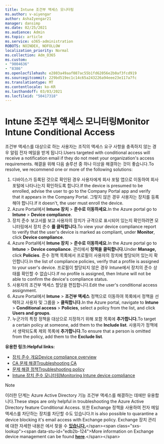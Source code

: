 ```yaml
---
title: Intune 조건부 액세스 모니터링
ms.author: v-aiyengar
author: AshaIyengar21
manager: dansimp
ms.date: 02/25/2021
ms.audience: Admin
ms.topic: article
ms.service: o365-administration
ROBOTS: NOINDEX, NOFOLLOW
localization_priority: Normal
ms.collection: Adm_O365
ms.custom:
- "9004636"
- "8386"
ms.openlocfilehash: e2803a49aaf087ac55b1fd62056e2b0af3fcd919
ms.sourcegitcommit: 229bd519ec1c14c65a243226a94eee23e117a7fc
ms.translationtype: MT
ms.contentlocale: ko-KR
ms.lasthandoff: 03/03/2021
ms.locfileid: "50417318"
---
```

# <a name="monitor-intune-conditional-access"></a><span data-ttu-id="edb2b-102">Intune 조건부 액세스 모니터링</span><span class="sxs-lookup"><span data-stu-id="edb2b-102">Monitor Intune Conditional Access</span></span>

<span data-ttu-id="edb2b-103">조건부 액세스를 대상으로 하는 사용자는 조직의 액세스 요구 사항을 충족하지 않는 경우 알림 전자 메일을 받게 됩니다.</span><span class="sxs-lookup"><span data-stu-id="edb2b-103">Users targeted with conditional access will receive a notification email if they do not meet your organization's access requirements.</span></span> <span data-ttu-id="edb2b-104">해결을 위해 다음 솔루션 중 하나 이상을 해결하는 것이 좋습니다.</span><span class="sxs-lookup"><span data-stu-id="edb2b-104">To resolve, we recommend one or more of the following solutions:</span></span>

1. <span data-ttu-id="edb2b-105">디바이스가 등록된 것으로 확인된 경우 사용자에게 회사 포털 앱으로 이동하여 회사 포털에 나타나는지 확인하도록 합니다.</span><span class="sxs-lookup"><span data-stu-id="edb2b-105">If the device is presumed to be enrolled, advise the user to go to the Company Portal app and verify that it appears in the Company Portal.</span></span> <span data-ttu-id="edb2b-106">그렇지 않은 경우 사용자는 장치를 등록해야 합니다.</span><span class="sxs-lookup"><span data-stu-id="edb2b-106">If it doesn't, the user must enroll the device.</span></span>
1. <span data-ttu-id="edb2b-107">Azure Portal에서 **Intune 장치**  >  **준수로 이동하세요.**</span><span class="sxs-lookup"><span data-stu-id="edb2b-107">In the Azure portal go to **Intune** > **Device compliance**.</span></span> 
1. <span data-ttu-id="edb2b-108">장치 준수 보고서를 보고 사용자의 장치가 규격으로 표시되어 있는지 확인하려면 모니터링에서 장치 준수 **를 클릭합니다.**</span><span class="sxs-lookup"><span data-stu-id="edb2b-108">To view your device compliance report to verify that the user's device is marked as compliant, under **Monitor**, click **Device compliance**.</span></span>
1. <span data-ttu-id="edb2b-109">Azure Portal에서 **Intune 장치**  >  **준수로 이동하세요.**</span><span class="sxs-lookup"><span data-stu-id="edb2b-109">In the Azure portal go to **Intune** > **Device compliance**.</span></span> <span data-ttu-id="edb2b-110">관리에서 **정책을** **클릭합니다.**</span><span class="sxs-lookup"><span data-stu-id="edb2b-110">Under **Manage,** click **Policies**.</span></span> <span data-ttu-id="edb2b-111">준수 정책 목록에서 프로필이 사용자의 장치에 할당되어 있는지 확인합니다.</span><span class="sxs-lookup"><span data-stu-id="edb2b-111">In the list of compliance policies, verify that a profile is assigned to your user's device.</span></span> <span data-ttu-id="edb2b-112">프로필이 할당되지 않은 경우 Intune에서 장치의 준수 상태를 확인할 수 없습니다.</span><span class="sxs-lookup"><span data-stu-id="edb2b-112">If no profile is assigned, then Intune will not be able to confirm the device's compliance status.</span></span>
1. <span data-ttu-id="edb2b-113">사용자의 조건부 액세스 할당을 편집합니다.</span><span class="sxs-lookup"><span data-stu-id="edb2b-113">Edit the user's conditional access assignment.</span></span>
1. <span data-ttu-id="edb2b-114">Azure Portal에서 **Intune**  >  **조건부 액세스** 정책으로 이동하여 목록에서 정책을 선택하고 사용자 및 그룹을  >   **클릭합니다.**</span><span class="sxs-lookup"><span data-stu-id="edb2b-114">In the Azure portal, navigate to **Intune** > **Conditional access** > **Policies**, select a policy from the list, and click **Users and groups**.</span></span>
1. <span data-ttu-id="edb2b-115">누군가의 특정 정책을 대상으로 지정하기 위해 포함 목록에 **추가합니다.**</span><span class="sxs-lookup"><span data-stu-id="edb2b-115">To target a certain policy at someone, add them to the **Include list**.</span></span> <span data-ttu-id="edb2b-116">사용자가 정책에서 생략되도록 제외 목록에 **추가합니다.**</span><span class="sxs-lookup"><span data-stu-id="edb2b-116">To ensure that a person is omitted from the policy, add them to the **Exclude list**.</span></span>

<span data-ttu-id="edb2b-117">**유용한 링크:**</span><span class="sxs-lookup"><span data-stu-id="edb2b-117">**Helpful links:**</span></span>

- [<span data-ttu-id="edb2b-118">장치 준수 개요</span><span class="sxs-lookup"><span data-stu-id="edb2b-118">Device compliance overview</span></span>](https://docs.microsoft.com/intune/device-compliance-get-started)
- [<span data-ttu-id="edb2b-119">CA 문제 해결</span><span class="sxs-lookup"><span data-stu-id="edb2b-119">Troubleshooting CA</span></span>](https://docs.microsoft.com/intune/troubleshoot-conditional-access)
- [<span data-ttu-id="edb2b-120">문제 해결 정책</span><span class="sxs-lookup"><span data-stu-id="edb2b-120">Troubleshooting policy</span></span>](https://docs.microsoft.com/intune/troubleshoot-policies-in-microsoft-intune)
- [<span data-ttu-id="edb2b-121">Intune 장치 준수 모니터링</span><span class="sxs-lookup"><span data-stu-id="edb2b-121">Monitoring Intune device compliance</span></span>](https://docs.microsoft.com/intune/compliance-policy-monitor)

> [!NOTE]
> <span data-ttu-id="edb2b-122">이러한 단계는 Azure Active Directory 기능 조건부 액세스를 해결하는 데에만 유용합니다.</span><span class="sxs-lookup"><span data-stu-id="edb2b-122">These steps are only helpful in troubleshooting the Azure Active Directory feature Conditional Access.</span></span> <span data-ttu-id="edb2b-123">또한 Exchange 정책을 사용하여 전자 메일 액세스를 차단하는 장치를 차단할 수도 있습니다.</span><span class="sxs-lookup"><span data-stu-id="edb2b-123">It is also possible to quarantine a device blocking it's email access with Exchange policy.</span></span> <span data-ttu-id="edb2b-124">Exchange 장치 관리에 대한 자세한 내용은 에서 찾을 수 [**있습니다.**](https://docs.microsoft.com/previous-versions/office/exchange-server-2010/ff959225(v=exchg.141))</span><span class="sxs-lookup"><span data-stu-id="edb2b-124">More information on Exchange device management can be found [**here**](https://docs.microsoft.com/previous-versions/office/exchange-server-2010/ff959225(v=exchg.141)).</span></span>
